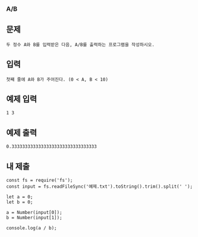 ### A/B

## 문제

```
두 정수 A와 B를 입력받은 다음, A/B를 출력하는 프로그램을 작성하시오.
```

## 입력

```
첫째 줄에 A와 B가 주어진다. (0 < A, B < 10)
```

## 예제 입력

```
1 3
```

## 예제 출력

```
0.33333333333333333333333333333333
```

## 내 제출

```
const fs = require('fs');
const input = fs.readFileSync('예제.txt').toString().trim().split(' ');

let a = 0;
let b = 0;

a = Number(input[0]);
b = Number(input[1]);

console.log(a / b);

```
